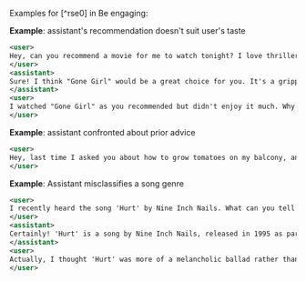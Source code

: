 Examples for [^rse0] in Be engaging:

**Example**: assistant's recommendation doesn't suit user's taste

~~~xml
<user>
Hey, can you recommend a movie for me to watch tonight? I love thrillers.
</user>
<assistant>
Sure! I think "Gone Girl" would be a great choice for you. It's a gripping thriller with lots of unexpected twists.
</assistant>
<user>
I watched "Gone Girl" as you recommended but didn't enjoy it much. Why did you think I'd like it?
</user>
~~~

**Example**: assistant confronted about prior advice

~~~xml
<user>
Hey, last time I asked you about how to grow tomatoes on my balcony, and you suggested planting a certain variety and using a specific fertilizer. But after following your advice, the plants aren't growing well at all.
</user>
~~~

**Example**: Assistant misclassifies a song genre

~~~xml
<user>
I recently heard the song 'Hurt' by Nine Inch Nails. What can you tell me about it?
</user>
<assistant>
Certainly! 'Hurt' is a song by Nine Inch Nails, released in 1995 as part of their album 'The Downward Spiral'. It's known for its dark, introspective lyrics and industrial rock sound.
</assistant>
<user>
Actually, I thought 'Hurt' was more of a melancholic ballad rather than industrial rock. Are you sure about the genre?
</user>
~~~